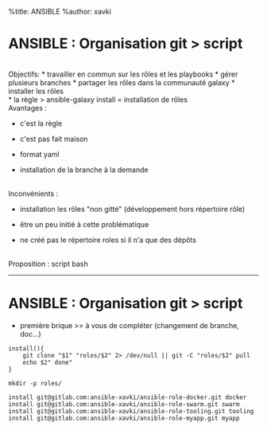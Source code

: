%title: ANSIBLE
%author: xavki


# ANSIBLE : Organisation git > script


<br>
Objectifs:
	* travailler en commun sur les rôles et les playbooks
	* gérer plusieurs branches
	* partager les rôles dans la communauté galaxy
	* installer les rôles

<br>
* la règle > ansible-galaxy install = installation de rôles

<br>
Avantages :

* c'est la règle

* c'est pas fait maison 

* format yaml

* installation de la branche à la demande

<br>
Inconvénients :

* installation les rôles "non gitté" (développement hors répertoire rôle)

* être un peu initié à cette problématique

* ne créé pas le répertoire roles si il n'a que des dépôts

<br>
Proposition : script bash

-----------------------------------------------------------------------------------

# ANSIBLE : Organisation git > script


* première brique >> à vous de compléter (changement de branche, doc...)

```
install(){
	git clone "$1" "roles/$2" 2> /dev/null || git -C "roles/$2" pull
	echo $2" done"
}

mkdir -p roles/

install git@gitlab.com:ansible-xavki/ansible-role-docker.git docker
install git@gitlab.com:ansible-xavki/ansible-role-swarm.git swarm
install git@gitlab.com:ansible-xavki/ansible-role-tooling.git tooling
install git@gitlab.com:ansible-xavki/ansible-role-myapp.git myapp
```

